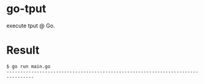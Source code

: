 # go-tput
execute tput @ Go.

# Result
```ShellSession
$ go run main.go 
--------------------------------------------------------------------------------
```